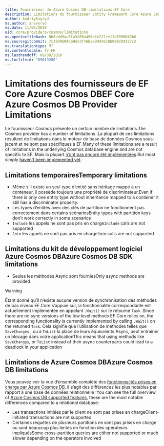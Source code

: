 ```yaml
---
title: Fournisseur de Azure Cosmos DB-limitations-EF Core
description: Limitations du fournisseur Entity Framework Core Azure Cosmos DB par rapport à d’autres fournisseurs
author: AndriySvyryd
ms.author: ansvyryd
ms.date: 11/05/2019
uid: core/providers/cosmos/limitations
ms.openlocfilehash: 0b8edd9ac5fa3d684498efe222ce11a0356040b8
ms.sourcegitcommit: 7c3939504bb9da3f46bea3443638b808c04227c2
ms.translationtype: MT
ms.contentlocale: fr-FR
ms.lasthandoff: 09/09/2020
ms.locfileid: "89619280"
---
```

# <a name="ef-core-azure-cosmos-db-provider-limitations"></a><span data-ttu-id="be6be-103">Limitations des fournisseurs de EF Core Azure Cosmos DB</span><span class="sxs-lookup"><span data-stu-id="be6be-103">EF Core Azure Cosmos DB Provider Limitations</span></span>

<span data-ttu-id="be6be-104">Le fournisseur Cosmos présente un certain nombre de limitations.</span><span class="sxs-lookup"><span data-stu-id="be6be-104">The Cosmos provider has a number of limitations.</span></span> <span data-ttu-id="be6be-105">La plupart de ces limitations résultent de limitations dans le moteur de base de données Cosmos sous-jacent et ne sont pas spécifiques à EF.</span><span class="sxs-lookup"><span data-stu-id="be6be-105">Many of these limitations are a result of limitations in the underlying Cosmos database engine and are not specific to EF.</span></span> <span data-ttu-id="be6be-106">Mais la plupart [n’ont pas encore été implémentées](https://github.com/aspnet/EntityFrameworkCore/issues?page=1&q=is%3Aissue+is%3Aopen+Cosmos+in%3Atitle+label%3Atype-enhancement+sort%3Areactions-%2B1-desc).</span><span class="sxs-lookup"><span data-stu-id="be6be-106">But most simply [haven't been implemented yet](https://github.com/aspnet/EntityFrameworkCore/issues?page=1&q=is%3Aissue+is%3Aopen+Cosmos+in%3Atitle+label%3Atype-enhancement+sort%3Areactions-%2B1-desc).</span></span>

## <a name="temporary-limitations"></a><span data-ttu-id="be6be-107">Limitations temporaires</span><span class="sxs-lookup"><span data-stu-id="be6be-107">Temporary limitations</span></span>

- <span data-ttu-id="be6be-108">Même s’il existe un seul type d’entité sans héritage mappé à un conteneur, il possède toujours une propriété de discriminateur.</span><span class="sxs-lookup"><span data-stu-id="be6be-108">Even if there is only one entity type without inheritance mapped to a container it still has a discriminator property.</span></span>
- <span data-ttu-id="be6be-109">Les types d’entités avec des clés de partition ne fonctionnent pas correctement dans certains scénarios</span><span class="sxs-lookup"><span data-stu-id="be6be-109">Entity types with partition keys don't work correctly in some scenarios</span></span>
- <span data-ttu-id="be6be-110">`Include` les appels ne sont pas pris en charge</span><span class="sxs-lookup"><span data-stu-id="be6be-110">`Include` calls are not supported</span></span>
- <span data-ttu-id="be6be-111">`Join` les appels ne sont pas pris en charge</span><span class="sxs-lookup"><span data-stu-id="be6be-111">`Join` calls are not supported</span></span>

## <a name="azure-cosmos-db-sdk-limitations"></a><span data-ttu-id="be6be-112">Limitations du kit de développement logiciel Azure Cosmos DB</span><span class="sxs-lookup"><span data-stu-id="be6be-112">Azure Cosmos DB SDK limitations</span></span>

- <span data-ttu-id="be6be-113">Seules les méthodes Async sont fournies</span><span class="sxs-lookup"><span data-stu-id="be6be-113">Only async methods are provided</span></span>

> [!WARNING]
> <span data-ttu-id="be6be-114">Étant donné qu’il n’existe aucune version de synchronisation des méthodes de bas niveau EF Core s’appuie sur, la fonctionnalité correspondante est actuellement implémentée en appelant `.Wait()` sur le retourné `Task` .</span><span class="sxs-lookup"><span data-stu-id="be6be-114">Since there are no sync versions of the low level methods EF Core relies on, the corresponding functionality is currently implemented by calling `.Wait()` on the returned `Task`.</span></span> <span data-ttu-id="be6be-115">Cela signifie que l’utilisation de méthodes telles que `SaveChanges` , ou à `ToList` la place de leurs équivalents Async, peut entraîner un blocage dans votre application</span><span class="sxs-lookup"><span data-stu-id="be6be-115">This means that using methods like `SaveChanges`, or `ToList` instead of their async counterparts could lead to a deadlock in your application</span></span>

## <a name="azure-cosmos-db-limitations"></a><span data-ttu-id="be6be-116">Limitations de Azure Cosmos DB</span><span class="sxs-lookup"><span data-stu-id="be6be-116">Azure Cosmos DB limitations</span></span>

<span data-ttu-id="be6be-117">Vous pouvez voir la vue d’ensemble complète des [fonctionnalités prises en charge par Azure Cosmos DB](/azure/cosmos-db/modeling-data). il s’agit des différences les plus notables par rapport à une base de données relationnelle :</span><span class="sxs-lookup"><span data-stu-id="be6be-117">You can see the full overview of [Azure Cosmos DB supported features](/azure/cosmos-db/modeling-data), these are the most notable differences compared to a relational database:</span></span>

- <span data-ttu-id="be6be-118">Les transactions initiées par le client ne sont pas prises en charge</span><span class="sxs-lookup"><span data-stu-id="be6be-118">Client-initiated transactions are not supported</span></span>
- <span data-ttu-id="be6be-119">Certaines requêtes de plusieurs partitions ne sont pas prises en charge ou sont beaucoup plus lentes en fonction des opérateurs impliqués</span><span class="sxs-lookup"><span data-stu-id="be6be-119">Some cross-partition queries are either not supported or much slower depending on the operators involved</span></span>

